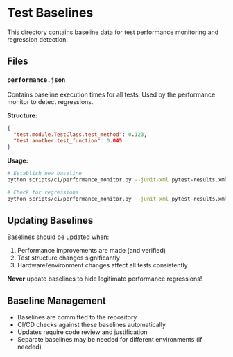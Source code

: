 # Test Baselines

This directory contains baseline data for test performance monitoring and regression detection.

## Files

### `performance.json`
Contains baseline execution times for all tests. Used by the performance monitor to detect regressions.

**Structure:**
```json
{
  "test.module.TestClass.test_method": 0.123,
  "test.another.test_function": 0.045
}
```

**Usage:**
```bash
# Establish new baseline
python scripts/ci/performance_monitor.py --junit-xml pytest-results.xml --save-baseline

# Check for regressions
python scripts/ci/performance_monitor.py --junit-xml pytest-results.xml --threshold 0.2
```

## Updating Baselines

Baselines should be updated when:
1. Performance improvements are made (and verified)
2. Test structure changes significantly
3. Hardware/environment changes affect all tests consistently

**Never** update baselines to hide legitimate performance regressions!

## Baseline Management

- Baselines are committed to the repository
- CI/CD checks against these baselines automatically
- Updates require code review and justification
- Separate baselines may be needed for different environments (if needed)
